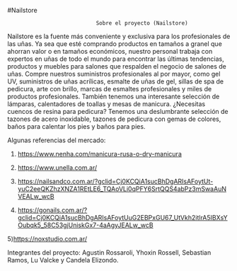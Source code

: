#Nailstore

                                Sobre el proyecto (Nailstore)    

Nailstore es la fuente más conveniente y exclusiva para los profesionales de las uñas. Ya sea que esté comprando productos en tamaños a granel que ahorran valor o en tamaños económicos, nuestro personal trabaja con expertos en uñas de todo el mundo para encontrar las últimas tendencias, productos y muebles para salones que respalden el negocio de salones de uñas. Compre nuestros suministros profesionales al por mayor, como gel UV, suministros de uñas acrílicas, esmalte de uñas de gel, sillas de spa de pedicura, arte con brillo, marcas de esmaltes profesionales y miles de productos profesionales. También tenemos una interesante selección de lámparas, calentadores de toallas y mesas de manicura. ¿Necesitas cuencos de resina para pedicura? Tenemos una deslumbrante selección de tazones de acero inoxidable, tazones de pedicura con gemas de colores, baños para calentar los pies y baños para pies.

Algunas referencias del mercado:
1) https://www.nenha.com/manicura-rusa-o-dry-manicura

2) https://www.unella.com.ar/

3) https://nailsandco.com.ar/?gclid=Cj0KCQiA1sucBhDgARIsAFoytUt-yuC2eeQKZhzXNZA1REtLE6_TQAoVLi0qPFY6SrtQQS4abPz3mSwaAuNVEALw_wcB 

4) https://gonails.com.ar/?gclid=Cj0KCQiA1sucBhDgARIsAFoytUuG2EBPxGU67_UtVkh2itlrA5IBXsYOubqk5_58C53gjUniskGx7-4aAgyJEALw_wcB

5)https://noxstudio.com.ar/ 


Integrantes del proyecto:
Agustin Rossaroli, Yhoxin Rossell, Sebastian Ramos, Lu Valcke y Candela Elizondo.